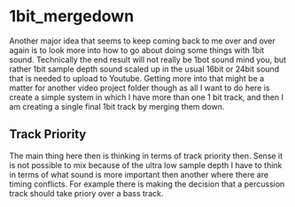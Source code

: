 # 1bit_mergedown

Another major idea that seems to keep coming back to me over and over again is to look more into how to go about doing some things with 1bit sound. Technically the end result will not really be 1bot sound mind you, but rather 1bit sample depth sound scaled up in the usual 16bit or 24bit sound that is needed to upload to Youtube. Getting more into that might be a matter for another video project folder though as all I want to do here is create a simple system in which I have more than one 1 bit track, and then I am creating a single final 1bit track by merging them down.

## Track Priority

The main thing here then is thinking in terms of track priority then. Sense it is not possible to mix because of the ultra low sample depth I have to think in terms of what sound is more important then another where there are timing conflicts. For example there is making the decision that a percussion track should take priory over a bass track.